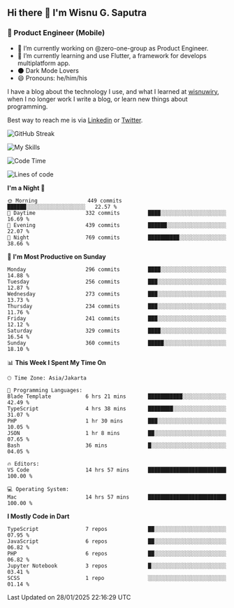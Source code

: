 ## Hi there 👋 I'm Wisnu G. Saputra

### :mobile_phone_off: Product Engineer (Mobile)

- 🔭 I’m currently working on @zero-one-group as Product Engineer.
- 🌱 I’m currently learning and use Flutter, a framework for develops multiplatform app.
- 🌑 Dark Mode Lovers
- 😄 Pronouns: he/him/his

I have a blog about the technology I use, and what I learned at [wisnuwiry](https://wisnuwiry.space/), when I no longer work I write a blog, or learn new things about programming.

Best way to reach me is via [Linkedin](https://www.linkedin.com/in/wisnu-saputra/) or [Twitter](https://twitter.com/wisnuwiry).

![GitHub Streak](https://streak-stats.demolab.com?user=wisnuwiry&theme=dark&hide_border=true)

![My Skills](https://skillicons.dev/icons?i=dart,flutter,kotlin,swift,go,js,css,neovim,git,linux&perline=5)

<!--START_SECTION:waka-->
![Code Time](http://img.shields.io/badge/Code%20Time-1%2C681%20hrs%2050%20mins-blue)

![Lines of code](https://img.shields.io/badge/From%20Hello%20World%20I%27ve%20Written-3.9%20million%20lines%20of%20code-blue)

**I'm a Night 🦉** 

```text
🌞 Morning                449 commits         ██████░░░░░░░░░░░░░░░░░░░   22.57 % 
🌆 Daytime                332 commits         ████░░░░░░░░░░░░░░░░░░░░░   16.69 % 
🌃 Evening                439 commits         ██████░░░░░░░░░░░░░░░░░░░   22.07 % 
🌙 Night                  769 commits         ██████████░░░░░░░░░░░░░░░   38.66 % 
```
📅 **I'm Most Productive on Sunday** 

```text
Monday                   296 commits         ████░░░░░░░░░░░░░░░░░░░░░   14.88 % 
Tuesday                  256 commits         ███░░░░░░░░░░░░░░░░░░░░░░   12.87 % 
Wednesday                273 commits         ███░░░░░░░░░░░░░░░░░░░░░░   13.73 % 
Thursday                 234 commits         ███░░░░░░░░░░░░░░░░░░░░░░   11.76 % 
Friday                   241 commits         ███░░░░░░░░░░░░░░░░░░░░░░   12.12 % 
Saturday                 329 commits         ████░░░░░░░░░░░░░░░░░░░░░   16.54 % 
Sunday                   360 commits         █████░░░░░░░░░░░░░░░░░░░░   18.10 % 
```


📊 **This Week I Spent My Time On** 

```text
🕑︎ Time Zone: Asia/Jakarta

💬 Programming Languages: 
Blade Template           6 hrs 21 mins       ███████████░░░░░░░░░░░░░░   42.49 % 
TypeScript               4 hrs 38 mins       ████████░░░░░░░░░░░░░░░░░   31.07 % 
PHP                      1 hr 30 mins        ███░░░░░░░░░░░░░░░░░░░░░░   10.05 % 
JSON                     1 hr 8 mins         ██░░░░░░░░░░░░░░░░░░░░░░░   07.65 % 
Bash                     36 mins             █░░░░░░░░░░░░░░░░░░░░░░░░   04.05 % 

🔥 Editors: 
VS Code                  14 hrs 57 mins      █████████████████████████   100.00 % 

💻 Operating System: 
Mac                      14 hrs 57 mins      █████████████████████████   100.00 % 
```

**I Mostly Code in Dart** 

```text
TypeScript               7 repos             ██░░░░░░░░░░░░░░░░░░░░░░░   07.95 % 
JavaScript               6 repos             ██░░░░░░░░░░░░░░░░░░░░░░░   06.82 % 
PHP                      6 repos             ██░░░░░░░░░░░░░░░░░░░░░░░   06.82 % 
Jupyter Notebook         3 repos             █░░░░░░░░░░░░░░░░░░░░░░░░   03.41 % 
SCSS                     1 repo              ░░░░░░░░░░░░░░░░░░░░░░░░░   01.14 % 
```




 Last Updated on 28/01/2025 22:16:29 UTC
<!--END_SECTION:waka-->
